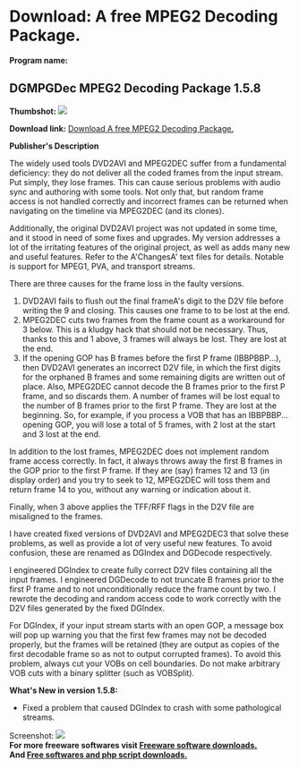 # Download: A free MPEG2 Decoding Package.

**Program name:**

## DGMPGDec MPEG2 Decoding Package 1.5.8

  
**Thumbshot:** ![](http://www.freewarefiles.com/screenshot/dgmpgdec_md.gif)   
  
**Download link:** [Download A free MPEG2 Decoding Package.](http://freesoftwares.boysofts.com/DGMPGDec-MPEG-Decoding-Package_program_18142.html)  
  


**Publisher's Description**  
  


The widely used tools DVD2AVI and MPEG2DEC suffer from a fundamental deficiency: they do not deliver all the coded frames from the input stream. Put simply, they lose frames. This can cause serious problems with audio sync and authoring with some tools. Not only that, but random frame access is not handled correctly and incorrect frames can be returned when navigating on the timeline via MPEG2DEC (and its clones). 

Additionally, the original DVD2AVI project was not updated in some time, and it stood in need of some fixes and upgrades. My version addresses a lot of the irritating features of the original project, as well as adds many new and useful features. Refer to the A'ChangesA' text files for details. Notable is support for MPEG1, PVA, and transport streams.

There are three causes for the frame loss in the faulty versions.

  1. DVD2AVI fails to flush out the final frameA's digit to the D2V file before writing the 9 and closing. This causes one frame to to be lost at the end. 
  2. MPEG2DEC cuts two frames from the frame count as a workaround for 3 below. This is a kludgy hack that should not be necessary. Thus, thanks to this and 1 above, 3 frames will always be lost. They are lost at the end. 
  3. If the opening GOP has B frames before the first P frame (IBBPBBP...), then DVD2AVI generates an incorrect D2V file, in which the first digits for the orphaned B frames and some remaining digits are written out of place. Also, MPEG2DEC cannot decode the B frames prior to the first P frame, and so discards them. A number of frames will be lost equal to the number of B frames prior to the first P frame. They are lost at the beginning. 
So, for example, if you process a VOB that has an IBBPBBP... opening GOP, you will lose a total of 5 frames, with 2 lost at the start and 3 lost at the end. 

In addition to the lost frames, MPEG2DEC does not implement random frame access correctly. In fact, it always throws away the first B frames in the GOP prior to the first P frame. If they are (say) frames 12 and 13 (in display order) and you try to seek to 12, MPEG2DEC will toss them and return frame 14 to you, without any warning or indication about it.

Finally, when 3 above applies the TFF/RFF flags in the D2V file are misaligned to the frames.

I have created fixed versions of DVD2AVI and MPEG2DEC3 that solve these problems, as well as provide a lot of very useful new features. To avoid confusion, these are renamed as DGIndex and DGDecode respectively.

I engineered DGIndex to create fully correct D2V files containing all the input frames. I engineered DGDecode to not truncate B frames prior to the first P frame and to not unconditionally reduce the frame count by two. I rewrote the decoding and random access code to work correctly with the D2V files generated by the fixed DGIndex.

For DGIndex, if your input stream starts with an open GOP, a message box will pop up warning you that the first few frames may not be decoded properly, but the frames will be retained (they are output as copies of the first decodable frame so as not to output corrupted frames). To avoid this problem, always cut your VOBs on cell boundaries. Do not make arbitrary VOB cuts with a binary splitter (such as VOBSplit). 

**What's New in version 1.5.8:**

  * Fixed a problem that caused DGIndex to crash with some pathological streams. 

  
  
Screenshot: ![](http://www.freewarefiles.com/screenshot/dgmpgdec.gif)   
**For more freeware softwares visit [Freeware software downloads.](http://freesoftwares.boysofts.com/)**   
**And [Free softwares and php script downloads.](http://www.boysofts.com/)**
